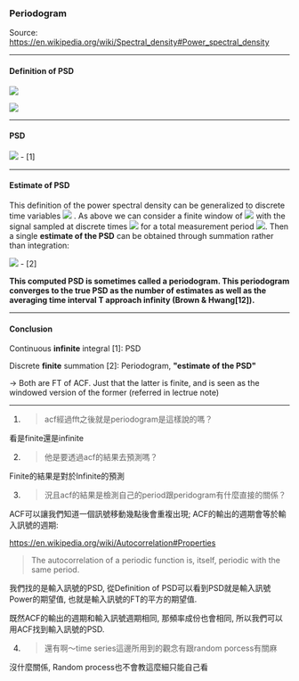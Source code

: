 ### Periodogram

Source: https://en.wikipedia.org/wiki/Spectral_density#Power_spectral_density

---
#### Definition of PSD 


![](https://wikimedia.org/api/rest_v1/media/math/render/svg/c46bd1326f3318c991eead326aced04fa5cbc3c6)

![](https://wikimedia.org/api/rest_v1/media/math/render/svg/270af296fa27bc5be64f948baa08ebd6049e6c4c)



---

#### PSD
![](https://wikimedia.org/api/rest_v1/media/math/render/svg/2c06fa8cbaf57438cc9f95571b25d15ad89c717a) - [1]

---

#### Estimate of PSD

This definition of the power spectral density can be generalized to discrete time variables 
![](https://wikimedia.org/api/rest_v1/media/math/render/svg/7c5ea190699149306d242b70439e663559e3ffbe)
. As above we can consider a finite window of ![](https://wikimedia.org/api/rest_v1/media/math/render/svg/684dfffc7b19e148dac524a256e6209445887051)
with the signal sampled at discrete times ![](https://wikimedia.org/api/rest_v1/media/math/render/svg/d8569943fad34048331303a7d860286f1d3168c6)
for a total measurement period ![](https://wikimedia.org/api/rest_v1/media/math/render/svg/341d2c64e98d43248898e0aafe08070ca86ef40f).
Then a single **estimate of the PSD** can be obtained through summation rather than integration:

![](https://wikimedia.org/api/rest_v1/media/math/render/svg/d098065dfd01c25b8d88557bdbbe96caae65dfe3) - [2]


**This computed PSD is sometimes called a periodogram.
This periodogram converges to the true PSD as the number of estimates as well as the averaging 
time interval T approach infinity (Brown & Hwang[12]).**

---

#### Conclusion

Continuous **infinite** integral [1]: PSD

Discrete **finite** summation [2]: Periodogram, **"estimate of the PSD"**

-> Both are FT of ACF. Just that the latter is finite, and is seen as the windowed version of the former (referred in lectrue note)



---


1. > acf經過fft之後就是periodogram是這樣說的嗎？

看是finite還是infinite

2. > 他是要透過acf的結果去預測嗎？

Finite的結果是對於Infinite的預測

3. > 況且acf的結果是檢測自己的period跟peridogram有什麼直接的關係？

ACF可以讓我們知道一個訊號移動幾點後會重複出現; ACF的輸出的週期會等於輸入訊號的週期:

https://en.wikipedia.org/wiki/Autocorrelation#Properties
> The autocorrelation of a periodic function is, itself, periodic with the same period.

我們找的是輸入訊號的PSD, 從Definition of PSD可以看到PSD就是輸入訊號Power的期望值, 也就是輸入訊號的FT的平方的期望值.

既然ACF的輸出的週期和輸入訊號週期相同, 那頻率成份也會相同, 所以我們可以用ACF找到輸入訊號的PSD.

4. > 還有啊～time series這邊所用到的觀念有跟random porcess有關麻

沒什麼關係, Random process也不會教這麼細只能自己看

